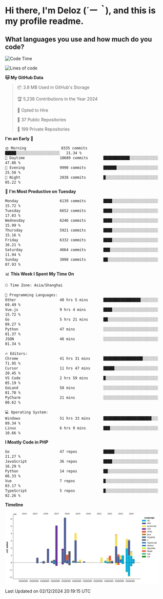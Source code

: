 # **Hi there, I'm Deloz (*´ー｀*), and this is my profile readme.**

## **What languages you use and how much do you code?**

<!--START_SECTION:waka-->
![Code Time](http://img.shields.io/badge/Code%20Time-5%2C185%20hrs%2055%20mins-blue)

![Lines of code](https://img.shields.io/badge/From%20Hello%20World%20I%27ve%20Written-42.5%20million%20lines%20of%20code-blue)

**🐱 My GitHub Data** 

> 📦 3.8 MB Used in GitHub's Storage 
 > 
> 🏆 5,238 Contributions in the Year 2024
 > 
> 💼 Opted to Hire
 > 
> 📜 37 Public Repositories 
 > 
> 🔑 199 Private Repositories 
 > 
**I'm an Early 🐤** 

```text
🌞 Morning                8335 commits        █████░░░░░░░░░░░░░░░░░░░░   21.34 % 
🌆 Daytime                18689 commits       ████████████░░░░░░░░░░░░░   47.86 % 
🌃 Evening                9990 commits        ██████░░░░░░░░░░░░░░░░░░░   25.58 % 
🌙 Night                  2038 commits        █░░░░░░░░░░░░░░░░░░░░░░░░   05.22 % 
```
📅 **I'm Most Productive on Tuesday** 

```text
Monday                   6139 commits        ████░░░░░░░░░░░░░░░░░░░░░   15.72 % 
Tuesday                  6652 commits        ████░░░░░░░░░░░░░░░░░░░░░   17.03 % 
Wednesday                6246 commits        ████░░░░░░░░░░░░░░░░░░░░░   15.99 % 
Thursday                 5921 commits        ████░░░░░░░░░░░░░░░░░░░░░   15.16 % 
Friday                   6332 commits        ████░░░░░░░░░░░░░░░░░░░░░   16.21 % 
Saturday                 4664 commits        ███░░░░░░░░░░░░░░░░░░░░░░   11.94 % 
Sunday                   3098 commits        ██░░░░░░░░░░░░░░░░░░░░░░░   07.93 % 
```


📊 **This Week I Spent My Time On** 

```text
🕑︎ Time Zone: Asia/Shanghai

💬 Programming Languages: 
Other                    40 hrs 5 mins       █████████████████░░░░░░░░   69.49 % 
Vue.js                   9 hrs 4 mins        ████░░░░░░░░░░░░░░░░░░░░░   15.72 % 
Go                       5 hrs 21 mins       ██░░░░░░░░░░░░░░░░░░░░░░░   09.27 % 
Python                   47 mins             ░░░░░░░░░░░░░░░░░░░░░░░░░   01.37 % 
JSON                     46 mins             ░░░░░░░░░░░░░░░░░░░░░░░░░   01.34 % 

🔥 Editors: 
Chrome                   41 hrs 31 mins      ██████████████████░░░░░░░   71.95 % 
Cursor                   11 hrs 47 mins      █████░░░░░░░░░░░░░░░░░░░░   20.45 % 
VS Code                  2 hrs 59 mins       █░░░░░░░░░░░░░░░░░░░░░░░░   05.19 % 
GoLand                   58 mins             ░░░░░░░░░░░░░░░░░░░░░░░░░   01.70 % 
PyCharm                  21 mins             ░░░░░░░░░░░░░░░░░░░░░░░░░   00.62 % 

💻 Operating System: 
Windows                  51 hrs 33 mins      ██████████████████████░░░   89.34 % 
Linux                    6 hrs 9 mins        ███░░░░░░░░░░░░░░░░░░░░░░   10.66 % 
```

**I Mostly Code in PHP** 

```text
Go                       47 repos            █████░░░░░░░░░░░░░░░░░░░░   21.27 % 
JavaScript               36 repos            ████░░░░░░░░░░░░░░░░░░░░░   16.29 % 
Python                   14 repos            ██░░░░░░░░░░░░░░░░░░░░░░░   06.33 % 
Vue                      7 repos             █░░░░░░░░░░░░░░░░░░░░░░░░   03.17 % 
TypeScript               5 repos             █░░░░░░░░░░░░░░░░░░░░░░░░   02.26 % 
```



**Timeline**

![Lines of Code chart](https://raw.githubusercontent.com/deloz/deloz/main/assets/bar_graph.png)


 Last Updated on 02/12/2024 20:19:15 UTC
<!--END_SECTION:waka-->
